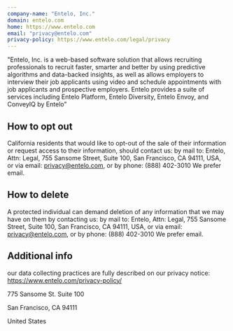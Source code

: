 ```yaml
---
company-name: "Entelo, Inc."
domain: entelo.com
home: https://www.entelo.com
email: "privacy@entelo.com"
privacy-policy: https://www.entelo.com/legal/privacy
---
```


"Entelo, Inc. is a web-based software solution that allows recruiting professionals to recruit faster, smarter and better by using predictive algorithms and data-backed insights, as well as allows employers to interview their job applicants using video and schedule appointments with job applicants and prospective employers. Entelo provides a suite of services including Entelo Platform, Entelo Diversity, Entelo Envoy, and ConveyIQ by Entelo"

## How to opt out


California residents that would like to opt-out of the sale of their information or request access to their information, should contact us:
by mail to: Entelo, Attn: Legal, 755 Sansome Street, Suite 100, San Francisco, CA 94111, USA, or
via email: privacy@entelo.com, or
by phone: (888) 402-3010
We prefer email.

## How to delete


A protected individual can demand deletion of any information that we may have on them by contacting us:
by mail to: Entelo, Attn: Legal, 755 Sansome Street, Suite 100, San Francisco, CA 94111, USA, or
via email: privacy@entelo.com, or
by phone: (888) 402-3010
We prefer email.

## Additional info


our data collecting practices are fully described on our privacy notice: https://www.entelo.com/privacy-policy/

775 Sansome St. Suite 100

San Francisco, CA 94111

United States













